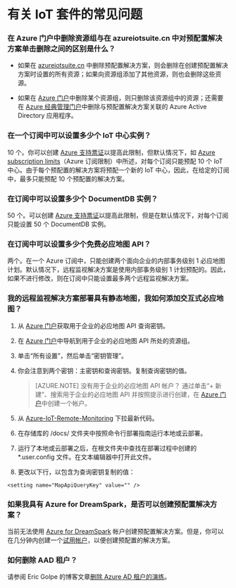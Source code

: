 <properties
  pageTitle="Azure IoT 套件常见问题 | Azure"
  description="有关 IoT 套件的常见问题"
  services=""
  suite="iot-suite"
  documentationCenter=""
  authors="aguilaaj"
  manager="timlt"
  editor=""/>  


<tags
  ms.service="iot-suite"
  ms.date="06/27/2016"
  wacn.date="08/22/2016"/>
   
# 有关 IoT 套件的常见问题

### 在 Azure 门户中删除资源组与在 azureiotsuite.cn 中对预配置解决方案单击删除之间的区别是什么？

- 如果在 [azureiotsuite.cn][lnk-azureiotsuite] 中删除预配置解决方案，则会删除在创建预配置解决方案时设置的所有资源；如果向资源组添加了其他资源，则也会删除这些资源。

- 如果在 [Azure 门户][lnk-azure-portal]中删除某个资源组，则只删除该资源组中的资源；还需要在 [Azure 经典管理门户][lnk-classic-portal]中删除与预配置解决方案关联的 Azure Active Directory 应用程序。

### 在一个订阅中可以设置多少个 IoT 中心实例？ 

10 个。你可以创建 [Azure 支持票证][link-azuresupportticket]以提高此限制，但默认情况下，如 [Azure subscription limits][link-azuresublimits]（Azure 订阅限制）中所述，对每个订阅只能预配 10 个 IoT 中心。由于每个预配置的解决方案将预配一个新的 IoT 中心，因此，在给定的订阅中，最多只能预配 10 个预配置的解决方案。

### 在订阅中可以设置多少个 DocumentDB 实例？

50 个。可以创建 [Azure 支持票证][link-azuresupportticket]以提高此限制，但是在默认情况下，对每个订阅只能设置 50 个 DocumentDB 实例。

### 在订阅中可以设置多少个免费必应地图 API？

两个。在一个 Azure 订阅中，只能创建两个面向企业的内部事务级别 1 必应地图计划。默认情况下，远程监视解决方案是使用内部事务级别 1 计划预配的。因此，如果不进行修改，则在订阅中只能设置最多两个远程监视解决方案。

### 我的远程监视解决方案部署具有静态地图，我如何添加交互式必应地图？ 
1. 从 [Azure 门户][lnk-azure-portal]获取用于企业的必应地图 API 查询密钥。
 1. 在 [Azure 门户][lnk-azure-portal]中导航到用于企业的必应地图 API 所处的资源组。
 2. 单击“所有设置”，然后单击“密钥管理”。
 3. 你会注意到两个密钥：主密钥和查询密钥。复制查询密钥的值。

     > [AZURE.NOTE] 没有用于企业的必应地图 API 帐户？ 通过单击“+ 新建”、搜索用于企业的必应地图 API 并按照提示进行创建，在 [Azure 门户][lnk-azure-portal]中创建一个帐户。

2. 从 [Azure-IoT-Remote-Monitoring][lnk-remote-monitoring-github] 下拉最新代码。

3. 在存储库的 /docs/ 文件夹中按照命令行部署指南运行本地或云部署。

4. 运行了本地或云部署之后，在根文件夹中查找在部署过程中创建的 *.user.config 文件。在文本编辑器中打开此文件。

5. 更改以下行，以包含为查询密钥复制的值：
   
  `<setting name="MapApiQueryKey" value="" />`


### 如果我具有 Azure for DreamSpark，是否可以创建预配置解决方案？
当前无法使用 [Azure for DreamSpark][lnk-dreamspark] 帐户创建预配置解决方案。但是，你可以在几分钟内创建一个[试用帐户][1rmb-trial]，以便创建预配置的解决方案。

### 如何删除 AAD 租户？

请参阅 Eric Golpe 的博客文章[删除 Azure AD 租户的演练][lnk-delete-aad-tennant]。

[link-azuresupportticket]: https://portal.azure.cn/#blade/Microsoft_Azure_Support/HelpAndSupportBlade
[link-azuresublimits]: /documentation/articles/azure-subscription-service-limits/#iot-hub-limits
[lnk-azure-portal]: https://portal.azure.cn
[lnk-azureiotsuite]: https://www.azureiotsuite.cn/
[lnk-classic-portal]: https://manage.windowsazure.cn
[lnk-remote-monitoring-github]: https://github.com/Azure/azure-iot-remote-monitoring
[lnk-dreamspark]: https://www.dreamspark.com/Product/Product.aspx?productid=99
[1rmb-trial]: /pricing/1rmb-trial
[lnk-delete-aad-tennant]: http://blogs.msdn.com/b/ericgolpe/archive/2015/04/30/walkthrough-of-deleting-an-azure-ad-tenant.aspx

<!---HONumber=Mooncake_0815_2016-->